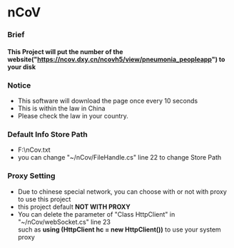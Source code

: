 # nCoV
### Brief
#### This Project will put the number of the website("https://ncov.dxy.cn/ncovh5/view/pneumonia_peopleapp") to your disk  

### Notice
- This software will download the page once every 10 seconds
- This is within the law in China 
- Please check the law in your country.

### Default Info Store Path
- F:\nCov.txt
- you can change "~/nCov/FileHandle.cs" line 22 to change Store Path

### Proxy Setting 
- Due to chinese special network, you can choose with or not with proxy to use this project 
- this project default <B>NOT WITH PROXY</B> 
- You can delete the parameter of "Class HttpClient" in "~/nCov/webSocket.cs" line 23  
such as <b>using (HttpClient hc = new HttpClient())</b> to use your system proxy
